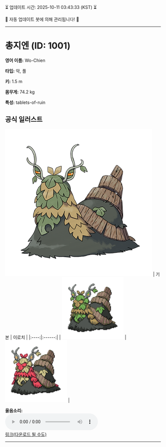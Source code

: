 
⏳ 업데이트 시간: 2025-10-11 03:43:33 (KST) ⏳

🤖 자동 업데이트 봇에 의해 관리됩니다! 🤖

---

# 총지엔 (ID: 1001)
**영어 이름:** Wo-Chien

**타입:** 악, 풀

**키:** 1.5 m

**몸무게:** 74.2 kg

**특성:** tablets-of-ruin

## 공식 일러스트
![](https://raw.githubusercontent.com/PokeAPI/sprites/master/sprites/pokemon/other/official-artwork/1001.png)
| 기본 | 이로치 |
|:----:|:------:|
| <img src="https://raw.githubusercontent.com/PokeAPI/sprites/master/sprites/pokemon/1001.png" width="200"> | <img src="https://raw.githubusercontent.com/PokeAPI/sprites/master/sprites/pokemon/shiny/1001.png" width="200"> |

**울음소리:**<br><audio controls src="https://raw.githubusercontent.com/PokeAPI/cries/main/cries/pokemon/latest/1001.ogg"></audio><br> [링크(다운로드 될 수도)](https://raw.githubusercontent.com/PokeAPI/cries/main/cries/pokemon/latest/1001.ogg)


---
